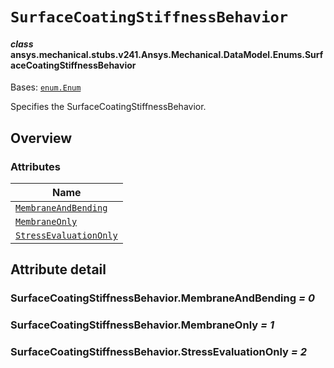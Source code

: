 # `SurfaceCoatingStiffnessBehavior`



#### *class* ansys.mechanical.stubs.v241.Ansys.Mechanical.DataModel.Enums.SurfaceCoatingStiffnessBehavior

Bases: [`enum.Enum`](https://docs.python.org/3/library/enum.html#enum.Enum)

Specifies the SurfaceCoatingStiffnessBehavior.

<!-- !! processed by numpydoc !! -->

<a id="overview"></a>

## Overview

### Attributes

| Name |
| ------------------------------------------------------------------------------------------------------------------------------------------------------------------------ |
| [`MembraneAndBending`](../../../../../v242/Ansys/Mechanical/DataModel/Enums/SurfaceCoatingStiffnessBehavior.md#SurfaceCoatingStiffnessBehavior.MembraneAndBending) |
| [`MembraneOnly`](../../../../../v242/Ansys/Mechanical/DataModel/Enums/SurfaceCoatingStiffnessBehavior.md#SurfaceCoatingStiffnessBehavior.MembraneOnly) |
| [`StressEvaluationOnly`](../../../../../v242/Ansys/Mechanical/DataModel/Enums/SurfaceCoatingStiffnessBehavior.md#SurfaceCoatingStiffnessBehavior.StressEvaluationOnly) |

<a id="attribute-detail"></a>

## Attribute detail

<a id="SurfaceCoatingStiffnessBehavior.MembraneAndBending"></a>

### SurfaceCoatingStiffnessBehavior.MembraneAndBending *= 0*

<a id="SurfaceCoatingStiffnessBehavior.MembraneOnly"></a>

### SurfaceCoatingStiffnessBehavior.MembraneOnly *= 1*

<a id="SurfaceCoatingStiffnessBehavior.StressEvaluationOnly"></a>

### SurfaceCoatingStiffnessBehavior.StressEvaluationOnly *= 2*


